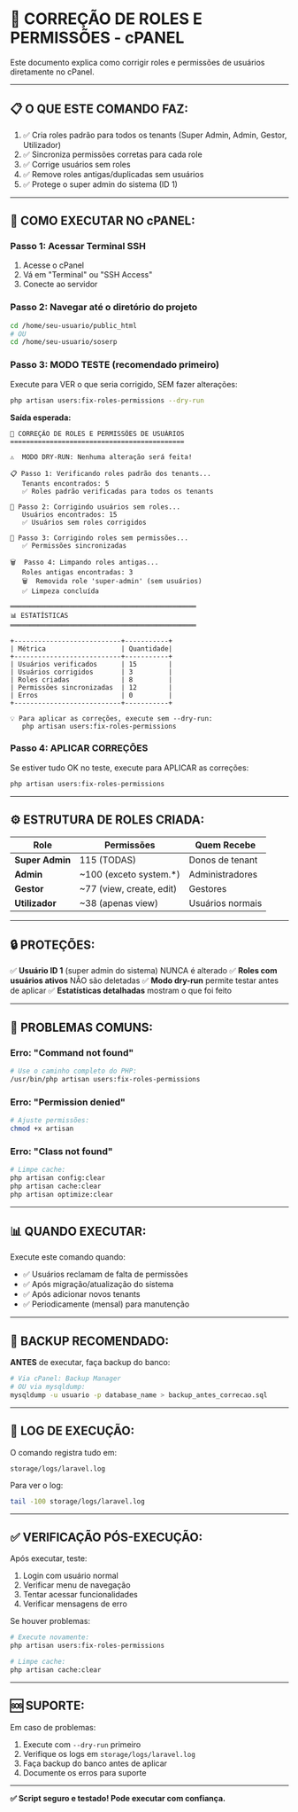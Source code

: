 # 🔧 CORREÇÃO DE ROLES E PERMISSÕES - cPANEL

Este documento explica como corrigir roles e permissões de usuários diretamente no cPanel.

---

## 📋 **O QUE ESTE COMANDO FAZ:**

1. ✅ Cria roles padrão para todos os tenants (Super Admin, Admin, Gestor, Utilizador)
2. ✅ Sincroniza permissões corretas para cada role
3. ✅ Corrige usuários sem roles
4. ✅ Remove roles antigas/duplicadas sem usuários
5. ✅ Protege o super admin do sistema (ID 1)

---

## 🚀 **COMO EXECUTAR NO cPANEL:**

### **Passo 1: Acessar Terminal SSH**
1. Acesse o cPanel
2. Vá em "Terminal" ou "SSH Access"
3. Conecte ao servidor

### **Passo 2: Navegar até o diretório do projeto**
```bash
cd /home/seu-usuario/public_html
# OU
cd /home/seu-usuario/soserp
```

### **Passo 3: MODO TESTE (recomendado primeiro)**
Execute para VER o que seria corrigido, SEM fazer alterações:

```bash
php artisan users:fix-roles-permissions --dry-run
```

**Saída esperada:**
```
🔧 CORREÇÃO DE ROLES E PERMISSÕES DE USUÁRIOS
============================================

⚠️  MODO DRY-RUN: Nenhuma alteração será feita!

📋 Passo 1: Verificando roles padrão dos tenants...
   Tenants encontrados: 5
   ✅ Roles padrão verificadas para todos os tenants

👥 Passo 2: Corrigindo usuários sem roles...
   Usuários encontrados: 15
   ✅ Usuários sem roles corrigidos

🔐 Passo 3: Corrigindo roles sem permissões...
   ✅ Permissões sincronizadas

🗑️  Passo 4: Limpando roles antigas...
   Roles antigas encontradas: 3
   🗑️  Removida role 'super-admin' (sem usuários)
   ✅ Limpeza concluída

═══════════════════════════════════════════════
📊 ESTATÍSTICAS
═══════════════════════════════════════════════

+---------------------------+-----------+
| Métrica                   | Quantidade|
+---------------------------+-----------+
| Usuários verificados      | 15        |
| Usuários corrigidos       | 3         |
| Roles criadas             | 8         |
| Permissões sincronizadas  | 12        |
| Erros                     | 0         |
+---------------------------+-----------+

💡 Para aplicar as correções, execute sem --dry-run:
   php artisan users:fix-roles-permissions
```

### **Passo 4: APLICAR CORREÇÕES**
Se estiver tudo OK no teste, execute para APLICAR as correções:

```bash
php artisan users:fix-roles-permissions
```

---

## ⚙️ **ESTRUTURA DE ROLES CRIADA:**

| Role | Permissões | Quem Recebe |
|------|------------|-------------|
| **Super Admin** | 115 (TODAS) | Donos de tenant |
| **Admin** | ~100 (exceto system.*) | Administradores |
| **Gestor** | ~77 (view, create, edit) | Gestores |
| **Utilizador** | ~38 (apenas view) | Usuários normais |

---

## 🔒 **PROTEÇÕES:**

✅ **Usuário ID 1** (super admin do sistema) NUNCA é alterado
✅ **Roles com usuários ativos** NÃO são deletadas
✅ **Modo dry-run** permite testar antes de aplicar
✅ **Estatísticas detalhadas** mostram o que foi feito

---

## 🐛 **PROBLEMAS COMUNS:**

### **Erro: "Command not found"**
```bash
# Use o caminho completo do PHP:
/usr/bin/php artisan users:fix-roles-permissions
```

### **Erro: "Permission denied"**
```bash
# Ajuste permissões:
chmod +x artisan
```

### **Erro: "Class not found"**
```bash
# Limpe cache:
php artisan config:clear
php artisan cache:clear
php artisan optimize:clear
```

---

## 📊 **QUANDO EXECUTAR:**

Execute este comando quando:
- ✅ Usuários reclamam de falta de permissões
- ✅ Após migração/atualização do sistema
- ✅ Após adicionar novos tenants
- ✅ Periodicamente (mensal) para manutenção

---

## 💾 **BACKUP RECOMENDADO:**

**ANTES** de executar, faça backup do banco:

```bash
# Via cPanel: Backup Manager
# OU via mysqldump:
mysqldump -u usuario -p database_name > backup_antes_correcao.sql
```

---

## 📝 **LOG DE EXECUÇÃO:**

O comando registra tudo em:
```
storage/logs/laravel.log
```

Para ver o log:
```bash
tail -100 storage/logs/laravel.log
```

---

## ✅ **VERIFICAÇÃO PÓS-EXECUÇÃO:**

Após executar, teste:

1. Login com usuário normal
2. Verificar menu de navegação
3. Tentar acessar funcionalidades
4. Verificar mensagens de erro

Se houver problemas:
```bash
# Execute novamente:
php artisan users:fix-roles-permissions

# Limpe cache:
php artisan cache:clear
```

---

## 🆘 **SUPORTE:**

Em caso de problemas:
1. Execute com `--dry-run` primeiro
2. Verifique os logs em `storage/logs/laravel.log`
3. Faça backup do banco antes de aplicar
4. Documente os erros para suporte

---

**✅ Script seguro e testado! Pode executar com confiança.**
